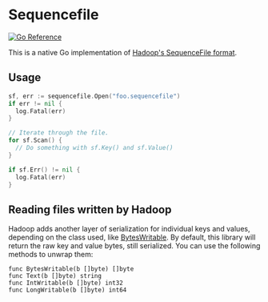 Sequencefile
============

[![Go Reference](https://pkg.go.dev/badge/github.com/colinmarc/sequencefile.svg)](https://pkg.go.dev/github.com/colinmarc/sequencefile)

This is a native Go implementation of [Hadoop's SequenceFile format][1].

[1]: https://hadoop.apache.org/docs/current/api/org/apache/hadoop/io/SequenceFile.html

Usage
-----

```go
sf, err := sequencefile.Open("foo.sequencefile")
if err != nil {
  log.Fatal(err)
}

// Iterate through the file.
for sf.Scan() {
  // Do something with sf.Key() and sf.Value()
}

if sf.Err() != nil {
  log.Fatal(err)
}
```

Reading files written by Hadoop
-------------------------------

Hadoop adds another layer of serialization for individual keys and values,
depending on the class used, like [BytesWritable][2]. By default, this library
will return the raw key and value bytes, still serialized. You can use the
following methods to unwrap them:

```
func BytesWritable(b []byte) []byte
func Text(b []byte) string
func IntWritable(b []byte) int32
func LongWritable(b []byte) int64
```

[2]: https://hadoop.apache.org/docs/r2.6.1/api/org/apache/hadoop/io/BytesWritable.html
